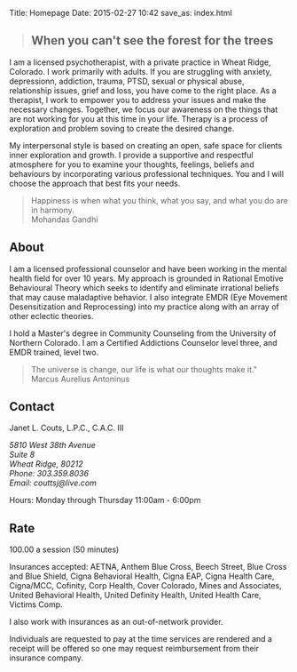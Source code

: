 Title: Homepage
Date: 2015-02-27 10:42
save_as: index.html

<div class="banner bg-fall-2">
<div class="quote">
  <blockquote><h2>When you can't see the forest for the trees</h2></blockquote>
</div>
</div>

<div class="container" markdown="1">
<section markdown="1">

I am a licensed psychotherapist, with a private practice in Wheat Ridge, Colorado.  I work primarily with adults.  If you are struggling with anxiety, depressionn, addiction, trauma, PTSD, sexual or physical abuse, relationship issues, grief and loss, you have come to the right place.  As a therapist, I work to empower you to address your issues and make the necessary changes.  Together, we focus our awareness on the things that are not working for you at this time in your life.  Therapy is a process of exploration and problem soving to create the desired change.  

My interpersonal style is based on creating an open, safe space for clients inner exploration and growth.  I provide a supportive and respectful atmosphere for you to examine your thoughts, feelings, beliefs and behaviours by incorporating various professional techniques.  You and I will choose the approach that best fits your needs.

</section>
</div>

<div class="quote bg-fall-1">
<blockquote class="blockquote-reverse">Happiness is when what you think, what you say, and what you do are in harmony. <footer>Mohandas Gandhi</footer></blockquote>
</div>

<div id="about" class="container" markdown="1">
<section markdown="1">

## About

I am a licensed professional counselor and have been working in the mental health field for over 10 years.  My approach is grounded in Rational Emotive Behavioural Theory which seeks to identify and eliminate irrational beliefs that may cause maladaptive behavior.  I also integrate EMDR (Eye Movement Desensitization and Reprocessing) into my practice along with an array of other eclectic theories.  

I hold a Master's degree in Community Counseling from the University of Northern Colorado.  I am a Certified Addictions Counselor level three, and EMDR trained, level two.  

</section>
</div>

<div class="quote bg-fall-2">
<blockquote class="blockquote-reverse">The universe is change, our life is what our thoughts make it."<footer>Marcus Aurelius Antoninus</footer></blockquote>
</div>

<div id="contact" class="container" markdown="1">
<section markdown="1">

## Contact

Janet L. Couts, L.P.C., C.A.C. III

<address>
    5810 West 38th Avenue<br />
    Suite 8<br />
    Wheat Ridge, 80212
</address>

<address>
    Phone: 303.359.8036<br />
    Email: couttsj@live.com
</address>

Hours: Monday through Thursday 11:00am - 6:00pm

</section>
</div>

<div class="container-fullwidth">
  <div class="map-overlay" onClick="style.pointerEvents='none'"></div>
  <div id="contact-map" class="col-md-6"></div>
</div>

<div id="rate" class="container" markdown="1">
<section markdown="1">

## Rate

100.00 a session (50 minutes)

Insurances accepted: AETNA, Anthem Blue Cross, Beech Street, Blue Cross and Blue Shield, Cigna Behavioral Health, Cigna EAP, Cigna Health Care, Cigna/MCC, Cofinity, Corp Health, Cover Colorado, Mines and Associates, United Behavioral Health, United Definity Health, United Health Care, Victims Comp.

I also work with insurances as an out-of-network provider.

Individuals are requested to pay at the time services are rendered and a receipt will be offered so one may request reimbursement from their insurance company.

</section>
</div>


<script src="//maps.google.com/maps/api/js?sensor=false"></script>
<script>	
  function init_map() {
    var var_location = new google.maps.LatLng(39.76898,-105.06117);

    var var_mapoptions = {
        center: var_location,
        zoom: 14 
    };

    var var_marker = new google.maps.Marker({
        position: var_location,
        map: var_map,
        title:"JLC Counseling"});

    var var_map = new google.maps.Map(document.getElementById("contact-map"),
        var_mapoptions);

    var_marker.setMap(var_map);	

  }

  google.maps.event.addDomListener(window, 'load', init_map);
</script>
